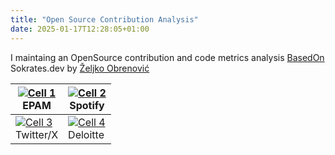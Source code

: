```yaml
---
title: "Open Source Contribution Analysis"
date: 2025-01-17T12:28:05+01:00
---
```


I maintaing an OpenSource contribution and code metrics analysis [BasedOn](https://sokrates.dev) Sokrates.dev by [Željko Obrenović](https://obren.io/) 

| [![Cell 1](/images/epam.png)](https://d3vu3vw5uyxhig.cloudfront.net/epam/_sokrates_landscape)<br>EPAM | [![Cell 2](/images/spotify.png)](https://d3vu3vw5uyxhig.cloudfront.net/spotify/_sokrates_landscape) <br> Spotify|
|--------------------------------------------------|--------------------------------------------------|
| [![Cell 3](/images/twitter.png)](https://d3vu3vw5uyxhig.cloudfront.net/twitter/_sokrates_landscape)<br>Twitter/X | [![Cell 4](/images/Deloitte.png)](https://d3vu3vw5uyxhig.cloudfront.net/DeloitteAU/_sokrates_landscape)<br>Deloitte |
